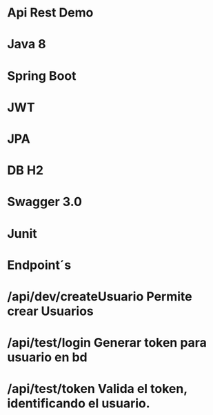 # Api Rest Demo

# Java 8
# Spring Boot
# JWT
# JPA
# DB H2
# Swagger 3.0
# Junit

# Endpoint´s
# /api/dev/createUsuario Permite crear Usuarios
# /api/test/login Generar token para usuario en bd
# /api/test/token Valida el token, identificando el usuario.
 
